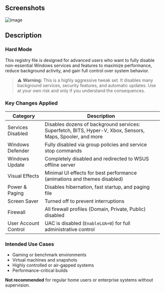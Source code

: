 ## Screenshots

![image](https://github.com/user-attachments/assets/26c573bf-db8e-42f0-b87e-2ed91678499b)

## Description

### Hard Mode

This registry file is designed for advanced users who want to fully disable non-essential Windows services and features to maximize performance, reduce background activity, and gain full control over system behavior.

> ⚠️ **Warning:** This is a highly aggressive tweak set. It disables many background services, security features, and automatic updates. Use at your own risk and only if you understand the consequences.

### Key Changes Applied

| Category                | Description                                                                 |
|-------------------------|-----------------------------------------------------------------------------|
| Services Disabled       | Disables dozens of background services: Superfetch, BITS, Hyper-V, Xbox, Sensors, Maps, Spooler, and more |
| Windows Defender        | Fully disabled via group policies and service stop commands                 |
| Windows Update          | Completely disabled and redirected to WSUS offline server                  |
| Visual Effects          | Minimal UI effects for best performance (animations and themes disabled)   |
| Power & Paging          | Disables hibernation, fast startup, and paging file                         |
| Screen Saver            | Turned off to prevent interruptions                                          |
| Firewall                | All firewall profiles (Domain, Private, Public) disabled                     |
| User Account Control    | UAC is disabled (`EnableLUA=0`) for full administrative control             |

### Intended Use Cases

- Gaming or benchmark environments
- Virtual machines and snapshots
- Highly controlled or air-gapped systems
- Performance-critical builds

**Not recommended** for regular home users or enterprise systems without supervision.
